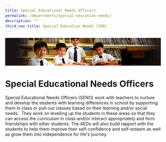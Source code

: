 ```yaml
---
title: Special Educational Needs Officers
permalink: /departments/special-education-needs/
description: ""
third_nav_title: Special Education Needs (SEN)
---
```

![](/images/Sub-banner1.jpg)

Special Educational Needs Officers
==================================

Special Educational Needs Officers (SENO) work with teachers to nurture and develop the students with learning differences in school by supporting them in class or pull-out classes based on their learning and/or social needs.  They work on levelling up the students in these areas so that they can access the curriculum in class and/or interact appropriately and form friendships with other students. The AEDs will also build rapport with the students to help them improve their self-confidence and self-esteem as well as grow them into independence for life's journey.
